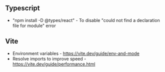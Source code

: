 ## Typescript 
- "npm install -D @types/react" - To disable "could not find a declaration file for module" error

## Vite
- Environment variables -  https://vite.dev/guide/env-and-mode
- Resolve imports to improve speed - https://vite.dev/guide/performance.html